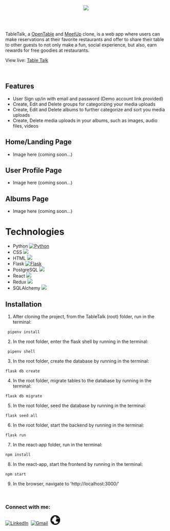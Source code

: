 <br />
<br />

<p align='center'>
  <img src='https://safemedia-capstone.s3.us-east-2.amazonaws.com/Public/safemedia-logo.png?response-content-disposition=inline&X-Amz-Security-Token=IQoJb3JpZ2luX2VjEOD%2F%2F%2F%2F%2F%2F%2F%2F%2F%2FwEaCXVzLXdlc3QtMSJIMEYCIQCveKMyYN3s34vFrEMxywd4YdWAXaDyuTdg5C4an%2BaIhQIhAPtopbrQBcxuGNRdsUO9hJCDEzWXfFjN3l6%2FwlztnFkaKtACCBkQABoMNjQzNzY1OTYxODY4IgyPP2Tsr90tjZvn7f4qrQIdusxO0Lud6TPa6MLO4CVOZgcVJTdn%2BMrQysEXxaAbJPoPjjL00oGGpWl87Lalt48pShxt6pGeDDi8Nr9ugeEehCoyDrpslDmgvIOwiatFKXL9kGePfDGIca%2FOuRgfrzrRJ%2FLESh9C%2BEXg0F7mwjWHU5aCBxtERL5iHWSC2pf38hC9XSyKOEhcnJDazvFky0oVfPLvwdR2eo18mhL6HubgsptGtA4xRrv3og9ZWc%2FuGwL0r9qfPje6voZts9jXmg5q%2BvmBGM8TewtlbTtnmBIpXMi8E2ji907BS7Yf1nB1StZPIJLfR%2Fn942L5Q9aaXS5G%2Bn%2F4Cjn7%2FcfGkBXJtgu7oVhnywvm%2ByS9M%2Byd7d%2FBglehns%2BTa2e0c5td%2Ff8YQEgqUsVB7BjEMQ52yFxOMNeCj4kGOrQCKmXo4vmBmGfvUoM4UHQ3rXIyRz6jguJ3J2Q2lOlJ9aFTja4l2jZambXJEYLo2xL5oovV22kV6yY7S0PBH%2BOG81hTZA%2B4CXK5ms3UeVy9SzTgBb2B6pF5rrqPemmhYErArCqcH9ppqbU%2FxnWT2pzHFt6TNcmflTMGQPm76eONXJgEdGzgatpb3ctUS6xZNb9i5as7Y4LgKYhq%2BlACYOn4ySqrXZ5LTbPin%2B0WziAQ%2BIprG%2BGMU83Cf%2B5ZjKnDsoczfwgvBy47p5KsAa6mop784shoVivNrWD09HNxkWvly7bWt96P3EYDEX3JBQv%2FMn47U3MQSrIs3SeAhP%2FjADMOeSj5JlrjCjhFFtdkAnGfmQqx6Ee3A976I%2BsI%2Fok6EFvZALhWevytGv0ZYvXEuoPyFUvu92M%3D&X-Amz-Algorithm=AWS4-HMAC-SHA256&X-Amz-Date=20210824T033503Z&X-Amz-SignedHeaders=host&X-Amz-Expires=300&X-Amz-Credential=ASIAZLY3RASGPRYRIO4M%2F20210824%2Fus-east-2%2Fs3%2Faws4_request&X-Amz-Signature=68c54d973e8d4603becd55fe27e47f5aec0deb6e9246c5f1be9942ad91eb7777' width='500px' >
</p>

<br />
<br />

TableTalk, a <a href='https://opentable.com'>OpenTable</a> and <a href='https://meetup.com'>MeetUp</a> clone, is a web app where users can make reservations at their favorite restaurants and offer to share their table to other guests to not only make a fun, social experience, but also, earn rewards for free goodies at restaurants.

View live: <a href='https://table--talk.herokuapp.com/'>Table Talk</a>

<br />

## Features

-   User Sign up/in with email and password (Demo account link provided)
-   Create, Edit and Delete groups for categorizing your media uploads
-   Create, Edit and Delete albums to further categorize and sort you media uploads
-   Create, Delete media uploads in your albums, such as images, audio files, videos
    <br />

## Home/Landing Page

-   Image here (coming soon...)
    <br />

## User Profile Page

-   Image here (coming soon...)
    <br />

## Albums Page

-   Image here (coming soon...)
    <br />

# Technologies

-   Python <a href="https://www.python.org/"><img alt="Python" src="https://img.shields.io/badge/-Python-3776AB?style=flat-square&logo=Python&logoColor=white&" /></a>
-   CSS <a href="https://developer.mozilla.org/en-US/docs/Web/CSS"><img src="https://img.shields.io/badge/-CSS3-1572B6?logo=CSS3" /></a>
-   HTML <a href="https://developer.mozilla.org/en-US/docs/Web/HTML"><img src="https://img.shields.io/badge/-HTML5-E34F26?logo=HTML5&logoColor=ffffff" /></a>
-   Flask <a href="https://flask.palletsprojects.com/en/1.1.x/"><img alt="Flask" src="https://img.shields.io/badge/-Flask-000000?style=flat-square&logo=Flask&logoColor=white" /></a>
-   PostgreSQL <a href="https://www.postgresql.org/"><img src="https://img.shields.io/badge/-PostgreSQL-336791?logo=PostgreSQL" /></a>
-   React <a href="https://reactjs.org/"><img src="https://img.shields.io/badge/-React-61DAFB?logo=React&logoColor=333333" /></a>
-   Redux <a href="https://redux.js.org/"><img src="https://img.shields.io/badge/-Redux-764ABC?logo=Redux" /></a>
-   SQLAlchemy <a href=https://www.sqlalchemy.org/><img src=https://img.shields.io/badge/-SQLAlchemy-red /></a>
    <br />

## Installation

1. After cloning the project, from the TableTalk (root) folder, run in the terminal:

```
 pipenv install
```

2. In the root folder, enter the flask shell by running in the terminal:

```
 pipenv shell
```

3. In the root folder, create the database by running in the terminal:

```
flask db create
```

4. In the root folder, migrate tables to the database by running in the terminal:

```
flask db migrate
```

5. In the root folder, seed the database by running in the terminal:

```
flask seed all
```

6. In the root folder, start the backend by running in the terminal:

```
flask run
```

7. In the react-app folder, run in the terminal:

```
npm install
```

8. In the react-app, start the frontend by running in the terminal:

```
npm start
```

9. In the browser, navigate to 'http://localhost:3000/'

<br />

### Connect with me:

<a href="https://www.linkedin.com/in/jonathan-borja-1a9959172/"><img src="https://img.shields.io/badge/linkedin-%230077B5.svg?&style=for-the-badge&logo=linkedin&logoColor=white" alt="LinkedIn" /></a>&nbsp;
<a href="mailto:jborja-one@gmail.com?subject=GitHub"><img src="https://img.shields.io/badge/gmail-%23D14836.svg?&style=for-the-badge&logo=gmail&logoColor=white" alt="Gmail"/></a>&nbsp;
<a href="https://jborja-one.github.io/"><img src="https://raw.githubusercontent.com/iconic/open-iconic/master/svg/globe.svg" alt="website" width=30/></a>&nbsp;
